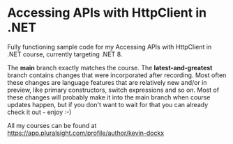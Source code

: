 # Accessing APIs with HttpClient in .NET 
Fully functioning sample code for my Accessing APIs with HttpClient in .NET course, currently targeting .NET 8.

The **main** branch exactly matches the course. The **latest-and-greatest** branch contains changes that were incorporated after recording. Most often these changes are language features that are relatively new and/or in preview, like primary constructors, switch expressions and so on. Most of these changes will probably make it into the main branch when course updates happen, but if you don't want to wait for that you can already check it out - enjoy :-)

All my courses can be found at https://app.pluralsight.com/profile/author/kevin-dockx
